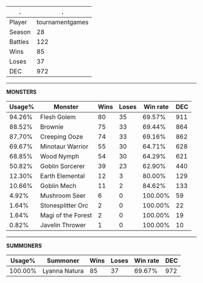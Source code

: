 .|.
|-|-
Player|tournamentgames
Season|28
Battles|122
Wins|85
Loses|37
DEC|972

---
**MONSTERS**

Usage%|Monster|Wins|Loses|Win rate|DEC|
-|-|-|-|-|-|
94.26%|Flesh Golem|80|35|69.57%|911|
88.52%|Brownie|75|33|69.44%|864|
87.70%|Creeping Ooze|74|33|69.16%|862|
69.67%|Minotaur Warrior|55|30|64.71%|628|
68.85%|Wood Nymph|54|30|64.29%|621|
50.82%|Goblin Sorcerer|39|23|62.90%|440|
12.30%|Earth Elemental|12|3|80.00%|129|
10.66%|Goblin Mech|11|2|84.62%|133|
4.92%|Mushroom Seer|6|0|100.00%|59|
1.64%|Stonesplitter Orc|2|0|100.00%|22|
1.64%|Magi of the Forest|2|0|100.00%|19|
0.82%|Javelin Thrower|1|0|100.00%|10|

---
**SUMMONERS**

Usage%|Summoner|Wins|Loses|Win rate|DEC|
-|-|-|-|-|-|
100.00%|Lyanna Natura|85|37|69.67%|972|
